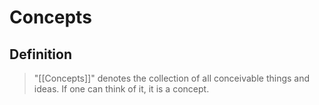 # Concepts

## Definition

> "[[Concepts]]" denotes the collection of all conceivable things and ideas. If one can think of it, it is a concept.
